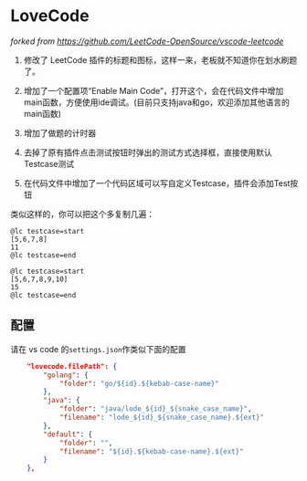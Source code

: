 # LoveCode

*forked from https://github.com/LeetCode-OpenSource/vscode-leetcode*

1. 修改了 LeetCode 插件的标题和图标，这样一来，老板就不知道你在划水刷题了。

2. 增加了一个配置项“Enable Main Code”，打开这个，会在代码文件中增加main函数，方便使用ide调试。(目前只支持java和go，欢迎添加其他语言的main函数)

3. 增加了做题的计时器

4. 去掉了原有插件点击测试按钮时弹出的测试方式选择框，直接使用默认Testcase测试

5. 在代码文件中增加了一个代码区域可以写自定义Testcase，插件会添加Test按钮

类似这样的，你可以把这个多复制几遍：

```
@lc testcase=start
[5,6,7,8]
11
@lc testcase=end

@lc testcase=start
[5,6,7,8,9,10]
15
@lc testcase=end
```

## 配置

请在 vs code 的`settings.json`作类似下面的配置

```json
    "lovecode.filePath": {
        "golang": {
            "folder": "go/${id}.${kebab-case-name}"
        },
        "java": {
            "folder": "java/lode_${id}_${snake_case_name}",
            "filename": "lode_${id}_${snake_case_name}.${ext}"
        },
        "default": {
            "folder": "",
            "filename": "${id}.${kebab-case-name}.${ext}"
        }
    },
```

